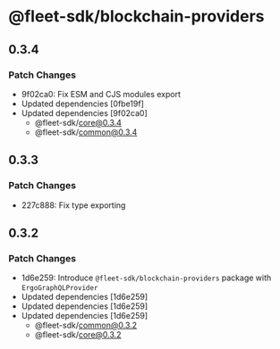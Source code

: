 # @fleet-sdk/blockchain-providers

## 0.3.4

### Patch Changes

- 9f02ca0: Fix ESM and CJS modules export
- Updated dependencies [0fbe19f]
- Updated dependencies [9f02ca0]
  - @fleet-sdk/core@0.3.4
  - @fleet-sdk/common@0.3.4

## 0.3.3

### Patch Changes

- 227c888: Fix type exporting

## 0.3.2

### Patch Changes

- 1d6e259: Introduce `@fleet-sdk/blockchain-providers` package with `ErgoGraphQLProvider`
- Updated dependencies [1d6e259]
- Updated dependencies [1d6e259]
- Updated dependencies [1d6e259]
  - @fleet-sdk/common@0.3.2
  - @fleet-sdk/core@0.3.2
